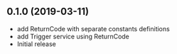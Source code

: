 0.1.0 (2019-03-11)
------------------

- add ReturnCode with separate constants definitions
- add Trigger service using ReturnCode
- Initial release

